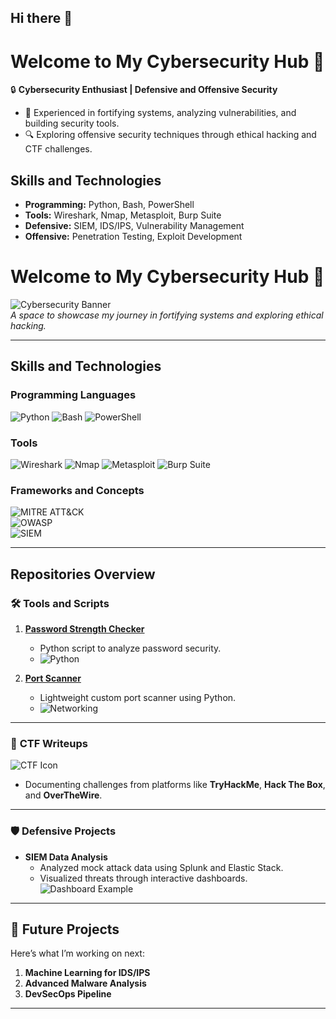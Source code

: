 ## Hi there 👋

# Welcome to My Cybersecurity Hub 👋  

🔒 **Cybersecurity Enthusiast | Defensive and Offensive Security**  
- 🌟 Experienced in fortifying systems, analyzing vulnerabilities, and building security tools.  
- 🔍 Exploring offensive security techniques through ethical hacking and CTF challenges.  

## Skills and Technologies  
- **Programming:** Python, Bash, PowerShell  
- **Tools:** Wireshark, Nmap, Metasploit, Burp Suite  
- **Defensive:** SIEM, IDS/IPS, Vulnerability Management  
- **Offensive:** Penetration Testing, Exploit Development  

# Welcome to My Cybersecurity Hub 👋  

![Cybersecurity Banner](https://via.placeholder.com/800x200?text=Cybersecurity+Hub)  
*A space to showcase my journey in fortifying systems and exploring ethical hacking.*

------

## Skills and Technologies  

### Programming Languages  
![Python](https://img.shields.io/badge/-Python-3776AB?logo=python&logoColor=white&style=for-the-badge)
![Bash](https://img.shields.io/badge/-Bash-4EAA25?logo=gnubash&logoColor=white&style=for-the-badge)
![PowerShell](https://img.shields.io/badge/-PowerShell-5391FE?logo=powershell&logoColor=white&style=for-the-badge)

### Tools  
![Wireshark](https://img.shields.io/badge/-Wireshark-1679A7?logo=wireshark&logoColor=white&style=for-the-badge)
![Nmap](https://img.shields.io/badge/-Nmap-0078D7?style=for-the-badge)
![Metasploit](https://img.shields.io/badge/-Metasploit-326C99?style=for-the-badge)
![Burp Suite](https://img.shields.io/badge/-Burp_Suite-FF5A00?logo=burpsuite&logoColor=white&style=for-the-badge)

### Frameworks and Concepts  
![MITRE ATT&CK](https://img.shields.io/badge/-MITRE_ATT&CK-005AAA?style=for-the-badge)  
![OWASP](https://img.shields.io/badge/-OWASP-000000?style=for-the-badge)  
![SIEM](https://img.shields.io/badge/-SIEM_Tools-0078D7?style=for-the-badge)  

---

## Repositories Overview  

### 🛠 **Tools and Scripts**  
1. **[Password Strength Checker](#)**  
   - Python script to analyze password security.  
   - ![Python](https://img.shields.io/badge/-Python-3776AB?logo=python&logoColor=white&style=for-the-badge)  

2. **[Port Scanner](#)**  
   - Lightweight custom port scanner using Python.  
   - ![Networking](https://img.shields.io/badge/-Networking-29ABE2?style=for-the-badge)  

---

### 🚩 **CTF Writeups**  
![CTF Icon](https://via.placeholder.com/400x100?text=TryHackMe+and+Hack+The+Box+Writeups)  
- Documenting challenges from platforms like **TryHackMe**, **Hack The Box**, and **OverTheWire**.  

---

### 🛡 **Defensive Projects**  
- **SIEM Data Analysis**  
  - Analyzed mock attack data using Splunk and Elastic Stack.  
  - Visualized threats through interactive dashboards.  
  ![Dashboard Example](https://via.placeholder.com/400x200?text=Sample+Dashboard)  

---

## 🚀 Future Projects  
Here’s what I’m working on next:  
1. **Machine Learning for IDS/IPS**  
2. **Advanced Malware Analysis**  
3. **DevSecOps Pipeline**  

---



<!--
**Apurva-1701/Apurva-1701** is a ✨ _special_ ✨ repository because its `README.md` (this file) appears on your GitHub profile.

Here are some ideas to get you started:

- 🔭 I’m currently working on ...
- 🌱 I’m currently learning ...
- 👯 I’m looking to collaborate on ...
- 🤔 I’m looking for help with ...
- 💬 Ask me about ...
- 📫 How to reach me: ...
- 😄 Pronouns: ...
- ⚡ Fun fact: ...
-->
